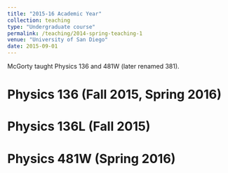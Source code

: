 ```yaml
---
title: "2015-16 Academic Year"
collection: teaching
type: "Undergraduate course"
permalink: /teaching/2014-spring-teaching-1
venue: "University of San Diego"
date: 2015-09-01
---
```


McGorty taught Physics 136 and 481W (later renamed 381).

Physics 136 (Fall 2015, Spring 2016)
======

Physics 136L (Fall 2015)
======

Physics 481W (Spring 2016)
======